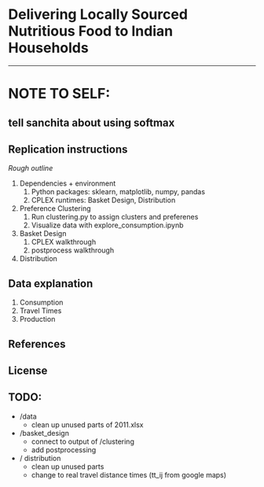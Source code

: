 # Delivering Locally Sourced Nutritious Food to Indian Households
___

# NOTE TO SELF:
## tell sanchita about using softmax

## Replication instructions
*Rough outline*
1. Dependencies + environment
    1. Python packages: sklearn, matplotlib, numpy, pandas
    2. CPLEX runtimes: Basket Design, Distribution
2. Preference Clustering
    1. Run clustering.py to assign clusters and preferenes
    2. Visualize data with explore_consumption.ipynb
3. Basket Design
    1. CPLEX walkthrough
    2. postprocess walkthrough
4. Distribution

## Data explanation
1. Consumption
2. Travel Times
3. Production

## References

## License

## TODO:
- /data
    - clean up unused parts of 2011.xlsx
- /basket_design
    - connect to output of /clustering
    - add postprocessing
- / distribution
    - clean up unused parts
    - change to real travel distance times (tt_ij from google maps)
